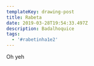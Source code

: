 ```yaml
---
templateKey: drawing-post
title: Rabeta
date: 2019-03-28T19:54:33.497Z
description: Badalhoquice
tags:
  - '#rabetinha1e2'
---
```

Oh yeh
